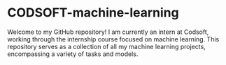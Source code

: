 # CODSOFT-machine-learning
Welcome to my GitHub repository! I am currently an intern at Codsoft, working through the internship course focused on machine learning. This repository serves as a collection of all my machine learning projects, encompassing a variety of tasks and models.
